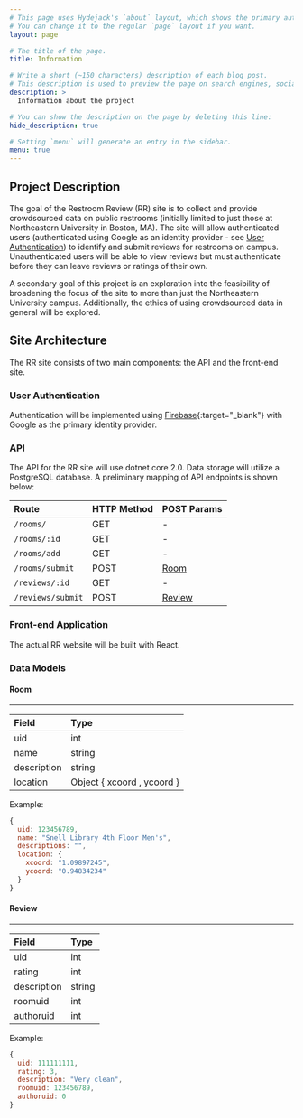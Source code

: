 ```yaml
---
# This page uses Hydejack's `about` layout, which shows the primary author's picture and about text at the top.
# You can change it to the regular `page` layout if you want.
layout: page

# The title of the page.
title: Information

# Write a short (~150 characters) description of each blog post.
# This description is used to preview the page on search engines, social media, etc.
description: >
  Information about the project

# You can show the description on the page by deleting this line:
hide_description: true

# Setting `menu` will generate an entry in the sidebar.
menu: true
---
```


## Project Description
The goal of the Restroom Review (RR) site is to collect and provide crowdsourced data on public restrooms (initially limited to just those at Northeastern University in Boston, MA). The site will allow authenticated users (authenticated using Google as an identity provider - see [User Authentication](#user-authentication)) to identify and submit reviews for restrooms on campus. Unauthenticated users will be able to view reviews but must authenticate before they can leave reviews or ratings of their own.

A secondary goal of this project is an exploration into the feasibility of broadening the focus of the site to more than just the Northeastern University campus. Additionally, the ethics of using crowdsourced data in general will be explored. 

## Site Architecture
The RR site consists of two main components: the API and the front-end site.

### User Authentication
Authentication will be implemented using [Firebase](https://github.com/firebase/firebaseui-web){:target="_blank"} with Google as the primary identity provider.

### API
The API for the RR site will use dotnet core 2.0. Data storage will utilize a PostgreSQL database. A preliminary mapping of API endpoints is shown below:

| Route                     | HTTP Method             | POST Params                                  |   
|:--------------------------|:------------------------|:---------------------------------------------|
|`/rooms/`                  | GET                     | -                                            |   
|`/rooms/:id`               | GET                     | -                                            |   
|`/rooms/add`               | GET                     | -                                            |   
|`/rooms/submit`            | POST                    | [Room](#data-model-room)                     |   
|`/reviews/:id`             | GET                     | -                                            |   
|`/reviews/submit`          | POST                    | [Review](#data-model-review)                 |   

### Front-end Application
The actual RR website will be built with React.

### Data Models
#### <a id="data-model-room"></a>Room
<hr/>

| Field          | Type                       |
|:---------------|:---------------------------|
| uid            | int                        |
| name           | string                     |
| description    | string                     |
| location       | Object { xcoord , ycoord } |

Example:
```js
{
  uid: 123456789,
  name: "Snell Library 4th Floor Men's",
  descriptions: "",
  location: {
    xcoord: "1.09897245",
    ycoord: "0.94834234"
  }
}
```

#### <a id="data-model-review"></a>Review
<hr/>

| Field          | Type               |
|:---------------|:-------------------|
| uid            | int                |
| rating         | int                |
| description    | string             |
| roomuid        | int                |
| authoruid      | int                |

Example:
```js
{
  uid: 111111111,
  rating: 3,
  description: "Very clean",
  roomuid: 123456789,
  authoruid: 0
}
```

